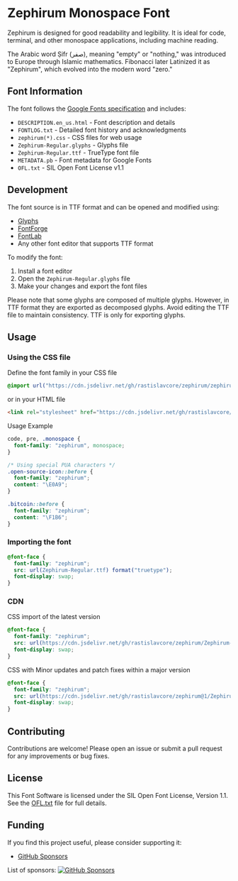 # Zephirum Monospace Font

Zephirum is designed for good readability and legibility. It is ideal for code, terminal, and other monospace applications, including machine reading.

The Arabic word Ṣifr (صفر), meaning "empty" or "nothing," was introduced to Europe through Islamic mathematics. Fibonacci later Latinized it as "Zephirum", which evolved into the modern word "zero."

## Font Information

The font follows the [Google Fonts specification](https://github.com/googlefonts/gf-docs) and includes:

- `DESCRIPTION.en_us.html` - Font description and details
- `FONTLOG.txt` - Detailed font history and acknowledgments
- `zephirum(*).css` - CSS files for web usage
- `Zephirum-Regular.glyphs` - Glyphs file
- `Zephirum-Regular.ttf` - TrueType font file
- `METADATA.pb` - Font metadata for Google Fonts
- `OFL.txt` - SIL Open Font License v1.1

## Development

The font source is in TTF format and can be opened and modified using:

- [Glyphs](https://glyphsapp.com)
- [FontForge](https://fontforge.org)
- [FontLab](https://fontlab.com)
- Any other font editor that supports TTF format

To modify the font:

1. Install a font editor
2. Open the `Zephirum-Regular.glyphs` file
3. Make your changes and export the font files

Please note that some glyphs are composed of multiple glyphs. However, in TTF format they are exported as decomposed glyphs. Avoid editing the TTF file to maintain consistency. TTF is only for exporting glyphs.

## Usage

### Using the CSS file

Define the font family in your CSS file

```css
@import url("https://cdn.jsdelivr.net/gh/rastislavcore/zephirum/zephirum.css");
```

or in your HTML file

```html
<link rel="stylesheet" href="https://cdn.jsdelivr.net/gh/rastislavcore/zephirum/zephirum.css">
```

Usage Example

```css
code, pre, .monospace {
  font-family: "zephirum", monospace;
}

/* Using special PUA characters */
.open-source-icon::before {
  font-family: "zephirum";
  content: "\E0A9";
}

.bitcoin::before {
  font-family: "zephirum";
  content: "\F1B6";
}
```

### Importing the font

```css
@font-face {
  font-family: "zephirum";
  src: url(Zephirum-Regular.ttf) format("truetype");
  font-display: swap;
}
```

### CDN

CSS import of the latest version

```css
@font-face {
  font-family: "zephirum";
  src: url(https://cdn.jsdelivr.net/gh/rastislavcore/zephirum/Zephirum-Regular.ttf) format("truetype");
  font-display: swap;
}
```

CSS with Minor updates and patch fixes within a major version

```css
@font-face {
  font-family: "zephirum";
  src: url(https://cdn.jsdelivr.net/gh/rastislavcore/zephirum@1/Zephirum-Regular.ttf) format("truetype");
  font-display: swap;
}
```

## Contributing

Contributions are welcome! Please open an issue or submit a pull request for any improvements or bug fixes.

## License

This Font Software is licensed under the SIL Open Font License, Version 1.1. See the [OFL.txt](OFL.txt) file for full details.

## Funding

If you find this project useful, please consider supporting it:

- [GitHub Sponsors](https://github.com/sponsors/rastislavcore)

List of sponsors: [![GitHub Sponsors](https://img.shields.io/github/sponsors/rastislavcore?label=Sponsors&logo=githubsponsors&color=EA4AAA)](https://github.com/sponsors/rastislavcore)
